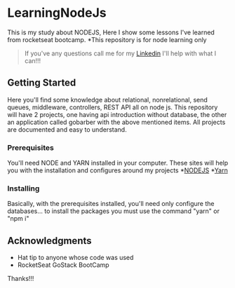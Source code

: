 # LearningNodeJs

  This is my study about NODEJS, Here I show some lessons I've learned from rocketseat bootcamp. 
  *This repository is for node learning only
> If you've any questions call me for my [Linkedin](https://www.linkedin.com/in/vinicius-leonardo-okamoto-795610190/) I'll help with what I can!!!

## Getting Started
  Here you'll find some knowledge about relational, nonrelational, send queues, middleware, controllers, REST API all on node js. This repository will have 2 projects, one having api introduction without database, the other an application called gobarber with the above mentioned items.
  All projects are documented and easy to understand.
  
### Prerequisites
  You'll need NODE and YARN installed in your computer. These sites will help you with the installation and configures around my projects
*[NODEJS](https://nodejs.org/en/) 
*[Yarn](https://yarnpkg.com/pt-BR/docs/install#windows-stable)

### Installing

Basically, with the prerequisites installed, you'll need only configure the databases... to install the packages you must use the command "yarn" or "npm i"

## Acknowledgments

* Hat tip to anyone whose code was used
* RocketSeat GoStack BootCamp

Thanks!!!
